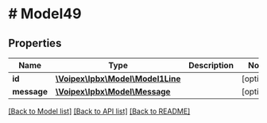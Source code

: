 # # Model49

## Properties

Name | Type | Description | Notes
------------ | ------------- | ------------- | -------------
**id** | [**\Voipex\Ipbx\Model\Model1Line**](Model1Line.md) |  | [optional]
**message** | [**\Voipex\Ipbx\Model\Message**](Message.md) |  | [optional]

[[Back to Model list]](../../README.md#models) [[Back to API list]](../../README.md#endpoints) [[Back to README]](../../README.md)
